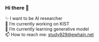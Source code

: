 ### Hi there 👋
✨ I want to be AI researcher  
🔭 I’m currently working on KIST  
🌱 I’m currently learning generative model  
📫 How to reach me: study929@ewhain.net

<!--
**hanajibsa/hanajibsa** is a ✨ _special_ ✨ repository because its `README.md` (this file) appears on your GitHub profile.

Here are some ideas to get you started:

- 🔭 I’m currently working on ...
- 🌱 I’m currently learning ...
- 👯 I’m looking to collaborate on ...
- 🤔 I’m looking for help with ...
- 💬 Ask me about ...
- 📫 How to reach me: ...
- 😄 Pronouns: ...
- ⚡ Fun fact: ...
-->
